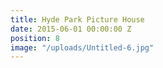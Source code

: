 ```yaml
---
title: Hyde Park Picture House
date: 2015-06-01 00:00:00 Z
position: 8
image: "/uploads/Untitled-6.jpg"
---
```


